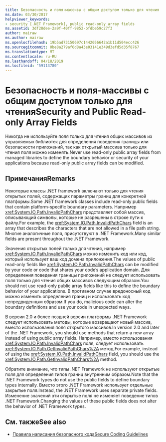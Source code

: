 ```yaml
---
title: Безопасность и поля-массивы с общим доступом только для чтения
ms.date: 03/30/2017
helpviewer_keywords:
- security [.NET Framework], public read-only array fields
ms.assetid: 3df28dee-2a9f-40ff-9852-bfdbe59c27f3
author: mairaw
ms.author: mairaw
ms.openlocfilehash: 19b5ad73150697c1442056642a1b11d504ecc426
ms.sourcegitcommit: 0be8a279af6d8a43e03141e349d3efd5d35f8767
ms.translationtype: MT
ms.contentlocale: ru-RU
ms.lasthandoff: 04/18/2019
ms.locfileid: "59113780"
---
```

# <a name="security-and-public-read-only-array-fields"></a><span data-ttu-id="ea545-102">Безопасность и поля-массивы с общим доступом только для чтения</span><span class="sxs-lookup"><span data-stu-id="ea545-102">Security and Public Read-only Array Fields</span></span>
<span data-ttu-id="ea545-103">Никогда не используйте поля только для чтения общих массивов из управляемых библиотек для определения поведения границы или безопасности приложений, так как открытый массива только для чтения поля можно изменять.</span><span class="sxs-lookup"><span data-stu-id="ea545-103">Never use read-only public array fields from managed libraries to define the boundary behavior or security of your applications because read-only public array fields can be modified.</span></span>  
  
## <a name="remarks"></a><span data-ttu-id="ea545-104">Примечания</span><span class="sxs-lookup"><span data-stu-id="ea545-104">Remarks</span></span>  
 <span data-ttu-id="ea545-105">Некоторые классы .NET framework включают только для чтения открытых полей, содержащих параметры границ для конкретной платформы.</span><span class="sxs-lookup"><span data-stu-id="ea545-105">Some .NET framework classes include read-only public fields that contain platform-specific boundary parameters.</span></span>  <span data-ttu-id="ea545-106">Например <xref:System.IO.Path.InvalidPathChars> представляет собой массив, описывающий символы, которые не разрешены в строке пути к файлу.</span><span class="sxs-lookup"><span data-stu-id="ea545-106">For example, the <xref:System.IO.Path.InvalidPathChars> field is an array that describes the characters that are not allowed in a file path string.</span></span>  <span data-ttu-id="ea545-107">Многие аналогичные поля, присутствуют в .NET Framework.</span><span class="sxs-lookup"><span data-stu-id="ea545-107">Many similar fields are present throughout the .NET Framework.</span></span>  
  
 <span data-ttu-id="ea545-108">Значения открытых полей только для чтения, например <xref:System.IO.Path.InvalidPathChars> можно изменить код или код, который использует ваш код домена приложения.</span><span class="sxs-lookup"><span data-stu-id="ea545-108">The values of public read-only fields like <xref:System.IO.Path.InvalidPathChars> can be modified by your code or code that shares your code’s application domain.</span></span>  <span data-ttu-id="ea545-109">Для определения поведения границы приложений не следует использовать поля только для чтения общих массивов следующим образом.</span><span class="sxs-lookup"><span data-stu-id="ea545-109">You should not use read-only public array fields like this to define the boundary behavior of your applications.</span></span>  <span data-ttu-id="ea545-110">В противном случае вредоносный код можно изменить определения границ и использовать код непредвиденным образом.</span><span class="sxs-lookup"><span data-stu-id="ea545-110">If you do, malicious code can alter the boundary definitions and use your code in unexpected ways.</span></span>  
  
 <span data-ttu-id="ea545-111">В версии 2.0 и более поздней версии платформы .NET Framework следует использовать методы, которые возвращают новый массив, вместо использования поля открытого массивов.</span><span class="sxs-lookup"><span data-stu-id="ea545-111">In version 2.0 and later of the .NET Framework, you should use methods that return a new array instead of using public array fields.</span></span>  <span data-ttu-id="ea545-112">Например, вместо использования <xref:System.IO.Path.InvalidPathChars> поля, следует использовать <xref:System.IO.Path.GetInvalidPathChars%2A> метод.</span><span class="sxs-lookup"><span data-stu-id="ea545-112">For example, instead of using the <xref:System.IO.Path.InvalidPathChars> field, you should use the <xref:System.IO.Path.GetInvalidPathChars%2A> method.</span></span>  
  
 <span data-ttu-id="ea545-113">Обратите внимание, что типы .NET Framework не используют открытые поля для определения типов границ внутренним образом.</span><span class="sxs-lookup"><span data-stu-id="ea545-113">Note that the .NET Framework types do not use the public fields to define boundary types internally.</span></span>  <span data-ttu-id="ea545-114">Вместо этого .NET Framework использует отдельные закрытые поля.</span><span class="sxs-lookup"><span data-stu-id="ea545-114">Instead, the .NET Framework uses separate private fields.</span></span>  <span data-ttu-id="ea545-115">Изменение значений эти открытые поля не изменяет поведение типов .NET Framework.</span><span class="sxs-lookup"><span data-stu-id="ea545-115">Changing the values of these public fields does not alter the behavior of .NET Framework types.</span></span>  
  
## <a name="see-also"></a><span data-ttu-id="ea545-116">См. также</span><span class="sxs-lookup"><span data-stu-id="ea545-116">See also</span></span>

- [<span data-ttu-id="ea545-117">Правила написания безопасного кода</span><span class="sxs-lookup"><span data-stu-id="ea545-117">Secure Coding Guidelines</span></span>](../../../docs/standard/security/secure-coding-guidelines.md)
